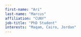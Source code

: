 ```yaml
---
first-name: "Ari"
last-name: "Marcus"
affiliation: "CUNY"
job-title: "PhD Student"
interests: "Maqam, Cairo, Jordan"
---
```

